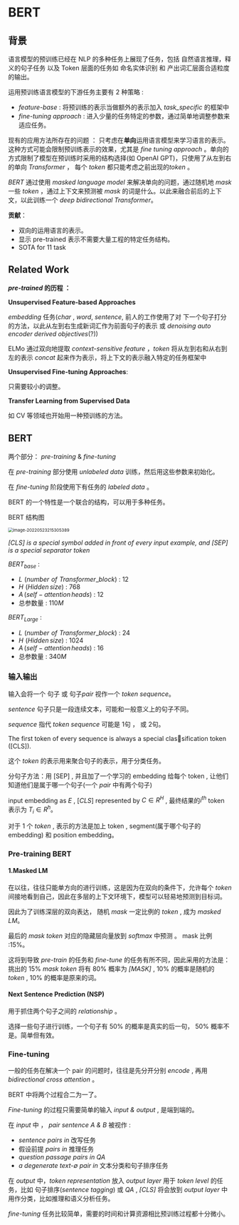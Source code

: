 # BERT

## 背景

语言模型的预训练已经在 NLP 的多种任务上展现了任务，包括 自然语言推理，释义的句子任务 以及 Token 层面的任务如 命名实体识别 和 产出词汇层面合适粒度的输出。

运用预训练语言模型的下游任务主要有 $2$ 种策略 : 

* *feature-base* : 将预训练的表示当做额外的表示加入 *task_specific* 的框架中
* *fine-tuning approach* : 进入少量的任务特定的参数，通过简单地调整参数来适应任务。

现有的应用方法所存在的问题 ： 只考虑在**单向**运用语言模型来学习语言的表示。这种方式可能会限制预训练表示的效果，尤其是 *fine tuning approach* 。单向的方式限制了模型在预训练时采用的结构选择(如 OpenAI GPT)，只使用了从左到右的单向 *Transformer* ， 每个 *token* 都只能考虑之前出现的*token* 。 

*BERT* 通过使用 *masked language model* 来解决单向的问题，通过随机地 *mask* 一些 *token* ，通过上下文来预测被 *mask* 的词是什么。以此来融合前后的上下文，以此训练一个 *deep bidirectional Transformer*。

**贡献**：

* 双向的运用语言的表示。
* 显示 pre-trained 表示不需要大量工程的特定任务结构。
* SOTA for 11 task

## Related Work

***pre-trained* 的历程 ：** 

**Unsupervised Feature-based Approaches**

*embedding* 任务(*char* , *word*, *sentence*, 前人的工作使用了对 下一个句子打分的方法，以此从左到右生成新词汇作为前面句子的表示 或 *denoising auto encoder derived objectives*(?))

ELMo 通过双向地提取 *context-sensitive feature* ，*token* 将从左到右和从右到左的表示 *concat* 起来作为表示，将上下文的表示融入特定的任务框架中

**Unsupervised Fine-tuning Approaches**:

只需要较小的调整。

**Transfer Learning from Supervised Data**

如 CV 等领域也开始用一种预训练的方法。

## BERT

两个部分： *pre-training* & *fine-tuning*

在 *pre-training* 部分使用 *unlabeled data* 训练，然后用这些参数来初始化。

在 *fine-tuning* 阶段使用下有任务的 *labeled data* 。

BERT 的一个特性是一个联合的结构，可以用于多种任务。

BERT 结构图

<img src="C:\Users\14163\AppData\Roaming\Typora\typora-user-images\image-20220523215305389.png" alt="image-20220523215305389" style="zoom:67%;" />

*[CLS] is a special symbol added in front of every input example, and [SEP] is a special separator token*



$BERT_{base}$ : 

* $L\,\,(number\,\,of\,\,Transformer\_block)$ : $12$
* $H\,\,(Hidden \, size)$ : $768$
* $A\, (self-attention\,heads)$ : $12$
* 总参数量 : $110M$

 

$BERT_{Large}$ : 

* $L\,\,(number\,\,of\,\,Transformer\_block)$ : $24$
* $H\,\,(Hidden \, size)$ : $1024$
* $A\, (self-attention\,heads)$ : $16$
* 总参数量 : $340M$



### 输入输出

输入会将一个 句子 或 句子*pair* 视作一个 *token sequence*。

*sentence* 句子只是一段连续文本，可能和一般意义上的句子不同。

*sequence* 指代 *token sequence* 可能是 1句 ， 或 2句。

The first token of every sequence is always a special classification token ([CLS]). 

这个 *token* 的表示用来聚合句子的表示，用于分类任务。

分句子方法：用 [SEP] , 并且加了一个学习的 embedding 给每个 token , 让他们知道他们是属于哪一个句子(一个 *pair* 中有两个句子)

input embedding as $E$ , [$CLS$] represented by $C \in R^{H}$ , 最终结果的$i^{th}$ token 表示为 $T_{i} \in R^{h}$。

对于 $1$ 个 *token* , 表示的方法是加上 token , segment(属于哪个句子的 embedding) 和 position embedding。



### Pre-training BERT

#### 1.Masked LM

在以往，往往只能单方向的进行训练，这是因为在双向的条件下，允许每个 *token* 间接地看到自己，因此在多层的上下文环境下，模型可以轻易地预测到目标词。

因此为了训练深层的双向表达， 随机 *mask* 一定比例的 *token* , 成为 *masked LM*。

最后的 *mask token* 对应的隐藏层向量放到 *softmax* 中预测 。 mask 比例 :$15\%$。

这将到导致 *pre-train* 的任务和 *fine-tune* 的任务有所不同，因此采用的方法是：挑出的 $15\%$ *mask token* 将有 $80\%$ 概率为 *[MASK]* , $10\%$ 的概率是随机的 *token* , $10\%$ 的概率是原来的词。

#### Next Sentence Prediction (NSP)

用于抓住两个句子之间的 *relationship* 。

选择一些句子进行训练，一个句子有 50% 的概率是真实的后一句， 50% 概率不是。简单但有效。

### Fine-tuning

一般的任务在解决一个 pair 的问题时，往往是先分开分别 *encode* , 再用 *bidirectional cross attention* 。

BERT 中将两个过程合二为一了。

*Fine-tuning* 的过程只需要简单的输入 *input & output* , 是端到端的。

在 *input* 中 ， *pair sentence A  & B* 被视作 :

* *sentence pairs in* 改写任务
* 假设前提 *pairs in* 推理任务
* *question passage pairs in QA*
* *a degenerate text-∅ pair in* 文本分类和句子排序任务

在 *output* 中，*token representation* 放入 *output layer* 用于 *token level* 的任务，比如 句子排序(*sentence tagging*) 或 *QA* , *[CLS]* 将会放到 *output layer* 中用作分类，比如推理和语义分析任务。

*fine-tuning*  任务比较简单，需要的时间和计算资源相比预训练过程都十分微小。

